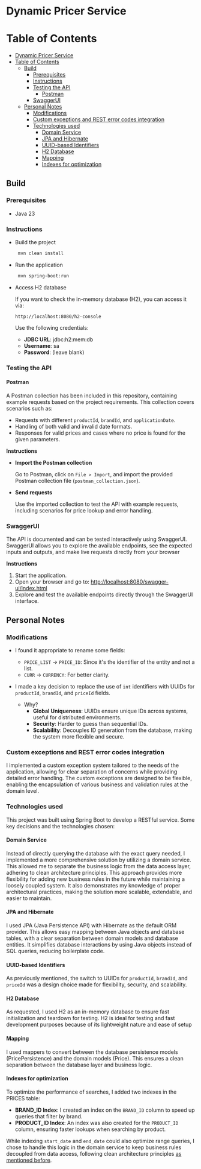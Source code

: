 # Dynamic Pricer Service

# Table of Contents

- [Dynamic Pricer Service](#dynamic-pricer-service)
- [Table of Contents](#table-of-contents)
  - [Build](#build)
    - [Prerequisites](#prerequisites)
    - [Instructions](#instructions)
    - [Testing the API](#testing-the-api)
      - [Postman](#postman)
    - [SwaggerUI](#swaggerui)
  - [Personal Notes](#personal-notes)
    - [Modifications](#modifications)
    - [Custom exceptions and REST error codes integration](#custom-exceptions-and-rest-error-codes-integration)
    - [Technologies used](#technologies-used)
      - [Domain Service](#domain-service)
      - [JPA and Hibernate](#jpa-and-hibernate)
      - [UUID-based Identifiers](#uuid-based-identifiers)
      - [H2 Database](#h2-database)
      - [Mapping](#mapping)
      - [Indexes for optimization](#indexes-for-optimization)

## Build

### Prerequisites

- Java 23

### Instructions

- Build the project

  ```bash
   mvn clean install
  ```

- Run the application
  ```bash
   mvn spring-boot:run
  ```
- Access H2 database

  If you want to check the in-memory database (H2), you can access it via:

  ```
  http://localhost:8080/h2-console
  ```

  Use the following credentials:

  - **JDBC URL**: jdbc:h2:mem:db
  - **Username**: sa
  - **Password**: (leave blank)

### Testing the API

#### Postman

A Postman collection has been included in this repository, containing example requests based on the project
requirements.
This collection covers scenarios such as:

- Requests with different `productId`, `brandId`, and `applicationDate`.
- Handling of both valid and invalid date formats.
- Responses for valid prices and cases where no price is found for the given parameters.

**Instructions**

- **Import the Postman collection**

  Go to Postman, click on `File > Import`, and import the provided Postman collection file (`postman_collection.json`).

- **Send requests**

  Use the imported collection to test the API with example requests, including scenarios for price lookup and error
  handling.

### SwaggerUI

The API is documented and can be tested interactively using SwaggerUI. SwaggerUI allows you to explore the available
endpoints, see the expected inputs and outputs, and make live requests directly from your browser

**Instructions**

1. Start the application.
2. Open your browser and go to: <http://localhost:8080/swagger-ui/index.html>
3. Explore and test the available endpoints directly through the SwaggerUI interface.

## Personal Notes

### Modifications

- I found it appropriate to rename some fields:

  - `PRICE_LIST` -> `PRICE_ID`: Since it's the identifier of the entity and not a list.
  - `CURR` -> `CURRENCY`: For better clarity.

- I made a key decision to replace the use of `int` identifiers with UUIDs for `productId`, `brandId`, and `priceId`
  fields.
  - Why?
    - **Global Uniqueness**: UUIDs ensure unique IDs across systems, useful for distributed environments.
    - **Security**: Harder to guess than sequential IDs.
    - **Scalability**: Decouples ID generation from the database, making the system more flexible and secure.

### Custom exceptions and REST error codes integration

I implemented a custom exception system tailored to the needs of the application, allowing for clear separation of
concerns while providing detailed error handling. The custom exceptions are designed to be flexible, enabling the
encapsulation of various business and validation rules at the domain level.

### Technologies used

This project was built using Spring Boot to develop a RESTful service.
Some key decisions and the technologies chosen:

#### Domain Service

Instead of directly querying the database with the exact query needed, I implemented a more comprehensive solution
by utilizing a domain service. This allowed me to separate the business logic from the data access layer, adhering
to clean architecture principles. This approach provides more flexibility for adding new business rules in the
future while maintaining a loosely coupled system. It also demonstrates my knowledge of proper architectural
practices, making the solution more scalable, extendable, and easier to maintain.

#### JPA and Hibernate

I used JPA (Java Persistence API) with Hibernate as the default ORM provider. This allows easy mapping between
Java objects and database tables, with a clear separation between domain models and database entities. It
simplifies database interactions by using Java objects instead of SQL queries, reducing boilerplate code.

#### UUID-based Identifiers

As previously mentioned, the switch to UUIDs for `productId`, `brandId`, and `priceId` was a design choice made
for flexibility, security, and scalability.

#### H2 Database

As requested, I used H2 as an in-memory database to ensure fast initialization and teardown for testing. H2 is
ideal for testing and fast development purposes because of its lightweight nature and ease of setup

#### Mapping

I used mappers to convert between the database persistence models (PricePersistence) and the domain models
(Price). This ensures a clean separation between the database layer and business logic.

#### Indexes for optimization

To optimize the performance of searches, I added two indexes in the PRICES table:

- **BRAND_ID Index**: I created an index on the `BRAND_ID` column to speed up queries that filter by brand.
- **PRODUCT_ID Index**: An index was also created for the `PRODUCT_ID` column, ensuring faster lookups when searching by
  product.

While indexing `start_date` and `end_date` could also optimize range queries, I chose to handle this logic in the domain
service to keep business rules decoupled from data access, following clean architecture principles [as mentioned
before](#domain-service).
